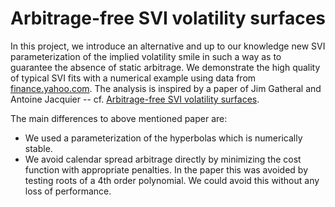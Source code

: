 # Arbitrage-free SVI volatility surfaces

In this project, we introduce an alternative and up to our knowledge new SVI parameterization
of the implied volatility smile in such a way as to guarantee the absence of static
arbitrage. We demonstrate the high quality
of typical SVI fits with a numerical example using data from [finance.yahoo.com](http://finance.yahoo.com).
The analysis is inspired by a paper of Jim Gatheral and 
Antoine Jacquier -- cf. [Arbitrage-free SVI volatility surfaces](https://arxiv.org/pdf/1204.0646.pdf).

The main differences to above mentioned paper are:
* We used a parameterization of the hyperbolas which is numerically stable. 
* We avoid calendar spread arbitrage directly by minimizing the cost function with appropriate penalties. In the paper this was avoided by
testing roots of a 4th order polynomial. We could avoid this without any loss of performance.
